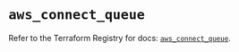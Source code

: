 # `aws_connect_queue`

Refer to the Terraform Registry for docs: [`aws_connect_queue`](https://registry.terraform.io/providers/hashicorp/aws/6.4.0/docs/resources/connect_queue).
